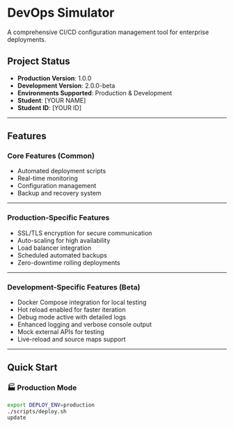 # DevOps Simulator

A comprehensive CI/CD configuration management tool for enterprise deployments.

## Project Status
- **Production Version**: 1.0.0  
- **Development Version**: 2.0.0-beta  
- **Environments Supported**: Production & Development  
- **Student**: [YOUR NAME]  
- **Student ID**: [YOUR ID]

---

## Features

### Core Features (Common)
- Automated deployment scripts  
- Real-time monitoring  
- Configuration management  
- Backup and recovery system  

---

### Production-Specific Features
- SSL/TLS encryption for secure communication  
- Auto-scaling for high availability  
- Load balancer integration  
- Scheduled automated backups  
- Zero-downtime rolling deployments  

---

### Development-Specific Features (Beta)
- Docker Compose integration for local testing  
- Hot reload enabled for faster iteration  
- Debug mode active with detailed logs  
- Enhanced logging and verbose console output  
- Mock external APIs for testing  
- Live-reload and source maps support  

---

## Quick Start

### 🏭 Production Mode
```bash
export DEPLOY_ENV=production
./scripts/deploy.sh
update
